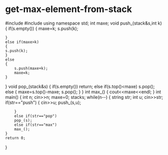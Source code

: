 # get-max-element-from-stack
#include <iostream>
#include<stack>
using namespace std;
int maxe;
void push_(stack<int>&s,int k)
{
    if(s.empty())
    {
        maxe=k;
        s.push(k);
        
    }
    else if(maxe>k)
    {
    s.push(k);
    }
    else
    {
        s.push(maxe+k);
        maxe=k;
    }
}
void pop_(stack<int>&s)
{
    if(s.empty())
    return;
    else if(s.top()<maxe)
    s.pop();
    else
    {
        maxe=s.top()-maxe;
        s.pop();
    }
}
int max_()
{
    cout<<maxe<<endl;
}
int main() {
	int n;
	cin>>n;
	maxe=0;
	stack<int>s;
	while(n--)
	{
	    string str;
	    int u;
	    cin>>str;
	    if(str=="push")
	    {
	        cin>>u;
	        push_(s,u);
	        
	    }
	    else if(str=="pop")
	    pop_(s);
	    else if(str=="max")
	    max_();
	}
	return 0;
}
